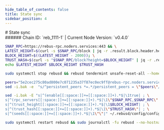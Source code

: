 ```yaml
---
hide_table_of_contents: false
title: State sync
sidebar_position: 4
---
```


<div class="h1-with-icon icon-rebus">
# State sync
</div>
###### Chain ID: `reb_1111-1` | Current Node Version: `v0.4.0`

```bash
SNAP_RPC=https://rebus-rpc.noders.services:443 && \
LATEST_HEIGHT=$(curl -s $SNAP_RPC/block | jq -r .result.block.header.height); \
BLOCK_HEIGHT=$((LATEST_HEIGHT - 2000)); \
TRUST_HASH=$(curl -s "$SNAP_RPC/block?height=$BLOCK_HEIGHT" | jq -r .result.block_id.hash) && \
echo $LATEST_HEIGHT $BLOCK_HEIGHT $TRUST_HASH
```
```bash
sudo systemctl stop rebusd && rebusd tendermint unsafe-reset-all --home ~/.rebusd --keep-addr-book
```
```bash
peers="5e2cec275c80ad800e7c071235a37f87ec0ec9ff@rebus-rpc.noders.services:18656"
sed -i.bak -e  "s/^persistent_peers *=.*/persistent_peers = \"$peers\"/" ~/.rebusd/config/config.toml
```
```bash
sed -i.bak -E "s|^(enable[[:space:]]+=[[:space:]]+).*$|\1true| ; \
s|^(rpc_servers[[:space:]]+=[[:space:]]+).*$|\1\"$SNAP_RPC,$SNAP_RPC\"| ; \
s|^(trust_height[[:space:]]+=[[:space:]]+).*$|\1$BLOCK_HEIGHT| ; \
s|^(trust_hash[[:space:]]+=[[:space:]]+).*$|\1\"$TRUST_HASH\"| ; \
s|^(seeds[[:space:]]+=[[:space:]]+).*$|\1\"\"|" ~/.rebusd/config/config.toml
```
```bash
sudo systemctl restart rebusd && sudo journalctl -fu rebusd --no-hostname -o cat
```
